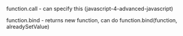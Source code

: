 function.call - can specify this (javascript-4-advanced-javascript)

function.bind - returns new function, can do function.bind(function, alreadySetValue)

